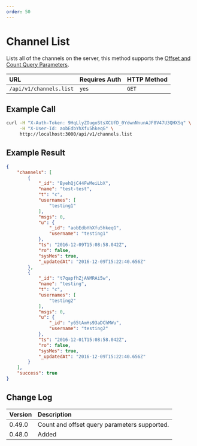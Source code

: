 ```yaml
---
order: 50
---
```


# Channel List
Lists all of the channels on the server, this method supports the [Offset and Count Query Parameters](../Offset%20and%20Count%20Info.md).

| URL | Requires Auth | HTTP Method |
| :--- | :--- | :--- |
| `/api/v1/channels.list` | `yes` | `GET` |

## Example Call
```bash
curl -H "X-Auth-Token: 9HqLlyZOugoStsXCUfD_0YdwnNnunAJF8V47U3QHXSq" \
     -H "X-User-Id: aobEdbYhXfu5hkeqG" \
     http://localhost:3000/api/v1/channels.list
```

## Example Result
```json
{
    "channels": [
        {
            "_id": "ByehQjC44FwMeiLbX",
            "name": "test-test",
            "t": "c",
            "usernames": [
                "testing1"
            ],
            "msgs": 0,
            "u": {
                "_id": "aobEdbYhXfu5hkeqG",
                "username": "testing1"
            },
            "ts": "2016-12-09T15:08:58.042Z",
            "ro": false,
            "sysMes": true,
            "_updatedAt": "2016-12-09T15:22:40.656Z"
        },
        {
            "_id": "t7qapfhZjANMRAi5w",
            "name": "testing",
            "t": "c",
            "usernames": [
                "testing2"
            ],
            "msgs": 0,
            "u": {
                "_id": "y65tAmHs93aDChMWu",
                "username": "testing2"
            },
            "ts": "2016-12-01T15:08:58.042Z",
            "ro": false,
            "sysMes": true,
            "_updatedAt": "2016-12-09T15:22:40.656Z"
        }
    ],
    "success": true
}
```

## Change Log
| Version | Description |
| :--- | :--- |
| 0.49.0 | Count and offset query parameters supported. |
| 0.48.0 | Added |
